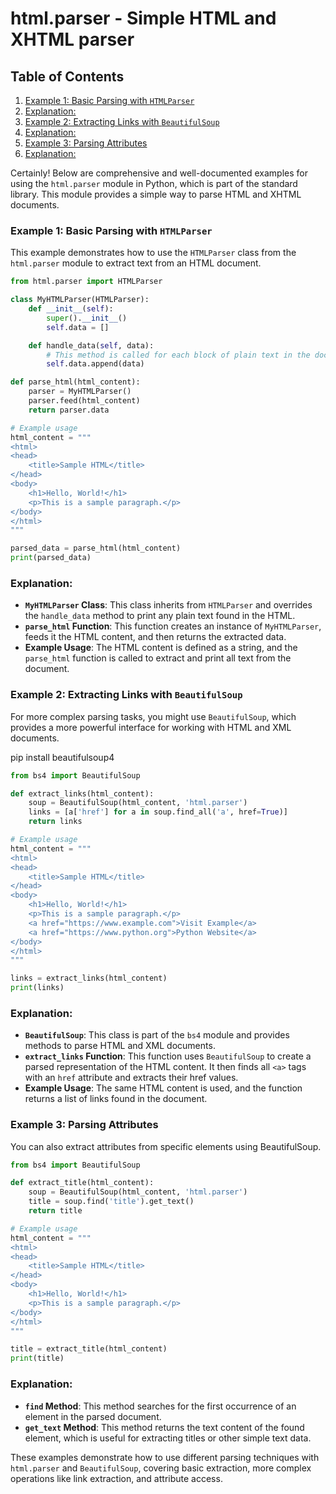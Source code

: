 # html.parser - Simple HTML and XHTML parser
## Table of Contents

1. [Example 1: Basic Parsing with `HTMLParser`](#example-1-basic-parsing-with-htmlparser)
2. [Explanation:](#explanation)
3. [Example 2: Extracting Links with `BeautifulSoup`](#example-2-extracting-links-with-beautifulsoup)
4. [Explanation:](#explanation)
5. [Example 3: Parsing Attributes](#example-3-parsing-attributes)
6. [Explanation:](#explanation)



Certainly! Below are comprehensive and well-documented examples for using the `html.parser` module in Python, which is part of the standard library. This module provides a simple way to parse HTML and XHTML documents.

### Example 1: Basic Parsing with `HTMLParser`

This example demonstrates how to use the `HTMLParser` class from the `html.parser` module to extract text from an HTML document.

```python
from html.parser import HTMLParser

class MyHTMLParser(HTMLParser):
    def __init__(self):
        super().__init__()
        self.data = []

    def handle_data(self, data):
        # This method is called for each block of plain text in the document
        self.data.append(data)

def parse_html(html_content):
    parser = MyHTMLParser()
    parser.feed(html_content)
    return parser.data

# Example usage
html_content = """
<html>
<head>
    <title>Sample HTML</title>
</head>
<body>
    <h1>Hello, World!</h1>
    <p>This is a sample paragraph.</p>
</body>
</html>
"""

parsed_data = parse_html(html_content)
print(parsed_data)
```

### Explanation:
- **`MyHTMLParser` Class**: This class inherits from `HTMLParser` and overrides the `handle_data` method to print any plain text found in the HTML.
- **`parse_html` Function**: This function creates an instance of `MyHTMLParser`, feeds it the HTML content, and then returns the extracted data.
- **Example Usage**: The HTML content is defined as a string, and the `parse_html` function is called to extract and print all text from the document.

### Example 2: Extracting Links with `BeautifulSoup`

For more complex parsing tasks, you might use `BeautifulSoup`, which provides a more powerful interface for working with HTML and XML documents.

pip install beautifulsoup4

```python
from bs4 import BeautifulSoup

def extract_links(html_content):
    soup = BeautifulSoup(html_content, 'html.parser')
    links = [a['href'] for a in soup.find_all('a', href=True)]
    return links

# Example usage
html_content = """
<html>
<head>
    <title>Sample HTML</title>
</head>
<body>
    <h1>Hello, World!</h1>
    <p>This is a sample paragraph.</p>
    <a href="https://www.example.com">Visit Example</a>
    <a href="https://www.python.org">Python Website</a>
</body>
</html>
"""

links = extract_links(html_content)
print(links)
```

### Explanation:
- **`BeautifulSoup`**: This class is part of the `bs4` module and provides methods to parse HTML and XML documents.
- **`extract_links` Function**: This function uses `BeautifulSoup` to create a parsed representation of the HTML content. It then finds all `<a>` tags with an `href` attribute and extracts their href values.
- **Example Usage**: The same HTML content is used, and the function returns a list of links found in the document.

### Example 3: Parsing Attributes

You can also extract attributes from specific elements using BeautifulSoup.

```python
from bs4 import BeautifulSoup

def extract_title(html_content):
    soup = BeautifulSoup(html_content, 'html.parser')
    title = soup.find('title').get_text()
    return title

# Example usage
html_content = """
<html>
<head>
    <title>Sample HTML</title>
</head>
<body>
    <h1>Hello, World!</h1>
    <p>This is a sample paragraph.</p>
</body>
</html>
"""

title = extract_title(html_content)
print(title)
```

### Explanation:
- **`find` Method**: This method searches for the first occurrence of an element in the parsed document.
- **`get_text` Method**: This method returns the text content of the found element, which is useful for extracting titles or other simple text data.

These examples demonstrate how to use different parsing techniques with `html.parser` and `BeautifulSoup`, covering basic extraction, more complex operations like link extraction, and attribute access.
